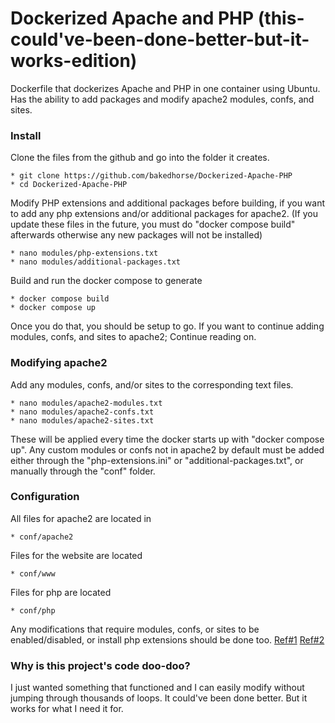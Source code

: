 # Dockerized Apache and PHP (this-could've-been-done-better-but-it-works-edition)
Dockerfile that dockerizes Apache and PHP in one container using Ubuntu.
Has the ability to add packages and modify apache2 modules, confs, and sites.

### Install
Clone the files from the github and go into the folder it creates.
```
* git clone https://github.com/bakedhorse/Dockerized-Apache-PHP
* cd Dockerized-Apache-PHP
```
Modify PHP extensions and additional packages before building, if you want to add any php extensions and/or additional packages for apache2.
(If you update these files in the future, you must do "docker compose build" afterwards otherwise any new packages will not be installed)
```
* nano modules/php-extensions.txt
* nano modules/additional-packages.txt
```
Build and run the docker compose to generate 
```
* docker compose build
* docker compose up
```

Once you do that, you should be setup to go. If you want to continue adding modules, confs, and sites to apache2; Continue reading on.

### Modifying apache2
Add any modules, confs, and/or sites to the corresponding text files.
```
* nano modules/apache2-modules.txt
* nano modules/apache2-confs.txt
* nano modules/apache2-sites.txt
```
These will be applied every time the docker starts up with "docker compose up". Any custom modules or confs not in apache2 by default must be added either through the "php-extensions.ini" or "additional-packages.txt", or manually through the "conf" folder.

### Configuration
All files for apache2 are located in
```
* conf/apache2
```
Files for the website are located 
```
* conf/www
```
Files for php are located
```
* conf/php
```
Any modifications that require modules, confs, or sites to be enabled/disabled, or install php extensions should be done too. [Ref#1](#modifying-apache2) [Ref#2](#install) 

### Why is this project's code doo-doo?
I just wanted something that functioned and I can easily modify without jumping through thousands of loops.
It could've been done better. But it works for what I need it for.
